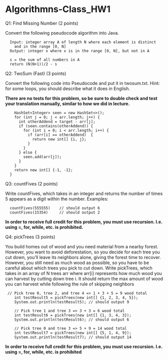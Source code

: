 # Algorithmns-Class_HW1

Q1: Find Missing Number (2 points)

Convert the following pseudocode algorithm into Java.

```algorithm findMissing
  Input: integer array A of length N where each element is distinct
    and in the range [0, N]
  Output: integer x where x is in the range [0, N], but not in A

  s = the sum of all numbers in A
  return (N(N+1))/2 - s
```
Q2: TwoSum (Fast) (3 points)

Convert the following code into Pseudocode and put it in twosum.txt. Hint: for some loops, you should describe what it does in English. 

**There are no tests for this problem, so be sure to double check and test your translation manually, similar to how we did in lecture.**
```public static int[] twoSumFast(int[] arr, int target) {
    HashSet<Integer> seen = new HashSet<>();
    for (int j = 0; j < arr.length; j++) {
      int otherAddend = target - arr[j];
      if (seen.contains(otherAddend)) {
        for (int i = 0; i < arr.length; i++) {
          if (arr[i] == otherAddend)  {
            return new int[] {i, j};
          }
        }
      } else {
        seen.add(arr[j]);
      }
    }
    return new int[] {-1, -1};
  }
```


Q3: countFives (2 points)

Write countFives, which takes in an integer and returns the number of times 5 appears as a digit
within the number. Examples:
```  countFives(123467890) // should output 0
  countFives(555555)    // should output 6
  countFives(15354)     // should output 2
```

**In order to receive full credit for this problem, you must use recursion. I.e. using =, for,
while, etc. is prohibited.**


Q4: pickTrees (3 points)

You build homes out of wood and you need material from a nearby forest. However, you want to
avoid deforestation, so you decide for each tree you cut down, you'll leave its neighbors alone,
giving the forest time to recover. However, you still need as much wood as possible, so you
have to be careful about which trees you pick to cut down.
Write pickTrees, which takes in an array of N trees arr where arr[i] represents how much wood
you can harvest by cutting down tree i. It should return the max amount of wood you can
harvest while following the rule of skipping neighbors
```
 // Pick tree 0, tree 2, and tree 4 => 1 + 3 + 5 = 9 wood total
    int testResult5 = pickTrees(new int[] {1, 2, 3, 4, 5});
    System.out.println(testResult5); // should output 9

    // Pick tree 1 and tree 3 => 3 + 3 = 6 wood total
    int testResult6 = pickTrees(new int[] {1, 3, 4, 3});
    System.out.println(testResult6); // should output 6

    // Pick tree 0 and tree 3 => 5 + 9 = 14 wood total
    int testResult7 = pickTrees(new int[] {5, 1, 4, 9});
    System.out.println(testResult7); // should output 14 
```

**In order to receive full credit for this problem, you must use recursion. I.e. using =, for,
while, etc. is prohibited**
